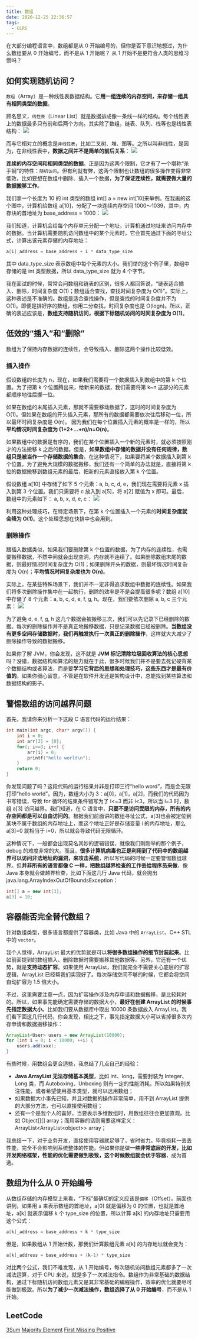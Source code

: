 ```yaml
---
title: 数组
date: 2020-12-25 22:36:57
tags:
  - CLRS
---
```

在大部分编程语言中，数组都是从 0 开始编号的，但你是否下意识地想过，为什么数组要从 0 开始编号，而不是从 1 开始呢？ 从 1 开始不是更符合人类的思维习惯吗？

## 如何实现随机访问？
`数组`（Array）是一种线性表数据结构。它**用一组连续的内存空间，来存储一组具有相同类型的数据**。

顾名思义，`线性表`（Linear List）就是数据排成像一条线一样的结构。每个线性表上的数据最多只有前和后两个方向。其实除了数组，链表、队列、栈等也是线性表结构：
![](https://raw.githubusercontent.com/umarellyh/mPOST/master/CLRS/geek/05.png)
<!--more-->

而与它相对立的概念是`非线性表`，比如二叉树、堆、图等。之所以叫非线性，是因为，在非线性表中，**数据之间并不是简单的前后关系**：
![](https://raw.githubusercontent.com/umarellyh/mPOST/master/CLRS/geek/06.png)

**连续的内存空间和相同类型的数据**。正是因为这两个限制，它才有了一个堪称“杀手锏”的特性：`随机访问`。但有利就有弊，这两个限制也让数组的很多操作变得非常低效，比如要想在数组中删除、插入一个数据，**为了保证连续性，就需要做大量的数据搬移工作**。

我们拿一个长度为 10 的 int 类型的数组 int[] a = new int\[10]来举例。在我画的这个图中，计算机给数组 a\[10]，分配了一块连续内存空间 1000～1039，其中，内存块的首地址为 base_address = 1000：
![](https://raw.githubusercontent.com/umarellyh/mPOST/master/CLRS/geek/07.png)

我们知道，计算机会给每个内存单元分配一个地址，计算机通过地址来访问内存中的数据。当计算机需要随机访问数组中的某个元素时，它会首先通过下面的寻址公式，计算出该元素存储的内存地址：
```cpp
a[i]_address = base_address + i * data_type_size
```

其中 data_type_size 表示数组中每个元素的大小。我们举的这个例子里，数组中存储的是 int 类型数据，所以 data_type_size 就为 4 个字节。

我在面试的时候，常常会问数组和链表的区别，很多人都回答说，“链表适合插入、删除，时间复杂度 O(1)；数组适合查找，查找时间复杂度为 O(1)”。实际上，这种表述是不准确的。数组是适合查找操作，但是查找的时间复杂度并不为 O(1)。即便是排好序的数组，你用二分查找，时间复杂度也是 O(logn)。所以，正确的表述应该是，**数组支持随机访问，根据下标随机访问的时间复杂度为 O(1)**。

## 低效的“插入”和“删除”
数组为了保持内存数据的连续性，会导致插入、删除这两个操作比较低效。

### 插入操作
假设数组的长度为 n，现在，如果我们需要将一个数据插入到数组中的第 k 个位置。为了把第 k 个位置腾出来，给新来的数据，我们需要将第 k~n 这部分的元素都顺序地往后挪一位。

如果在数组的末尾插入元素，那就不需要移动数据了，这时的时间复杂度为 O(1)。但如果在数组的开头插入元素，那所有的数据都需要依次往后移动一位，所以最坏时间复杂度是 O(n)。 因为我们在每个位置插入元素的概率是一样的，所以**平均情况时间复杂度为 (1+2+...+n)/n=O(n)**。

如果数组中的数据是有序的，我们在某个位置插入一个新的元素时，就必须按照刚才的方法搬移 k 之后的数据。但是，**如果数组中存储的数据并没有任何规律，数组只是被当作一个存储数据的集合**。在这种情况下，如果要将某个数据插入到第 k 个位置，为了避免大规模的数据搬移，我们还有一个简单的办法就是，直接将第 k 位的数据搬移到数组元素的最后，把新的元素直接放入第 k 个位置。

假设数组 a\[10] 中存储了如下 5 个元素：a, b, c, d, e，我们现在需要将元素 x 插入到第 3 个位置。我们只需要将 c 放入到 a\[5]，将 a\[2] 赋值为 x 即可。最后，数组中的元素如下： a, b, x, d, e, c：
![](https://raw.githubusercontent.com/umarellyh/mPOST/master/CLRS/geek/08.png)

利用这种处理技巧，在特定场景下，在第 k 个位置插入一个元素的**时间复杂度就会降为 O(1)**。这个处理思想在快排中也会用到。

### 删除操作
跟插入数据类似，如果我们要删除第 k 个位置的数据，为了内存的连续性，也需要搬移数据，不然中间就会出现空洞，内存就不连续了。如果删除数组末尾的数据，则最好情况时间复杂度为 O(1)；如果删除开头的数据，则最坏情况时间复杂度为 O(n)；**平均情况时间复杂度也为 O(n)**。

实际上，在某些特殊场景下，我们并不一定非得追求数组中数据的连续性。如果我们将多次删除操作集中在一起执行，删除的效率是不是会提高很多呢？数组 a\[10] 中存储了 8 个元素：a, b, c, d, e, f, g, h。现在，我们要依次删除 a, b, c 三个元素：
![](https://raw.githubusercontent.com/umarellyh/mPOST/master/CLRS/geek/09.png)

为了避免 d, e, f, g, h 这几个数据会被搬移三次，我们可以先记录下已经删除的数据。每次的删除操作并不是真正地搬移数据，只是记录数据已经被删除。**当数组没有更多空间存储数据时，我们再触发执行一次真正的删除操作**，这样就大大减少了删除操作导致的数据搬移。

如果你了解 JVM，你会发现，这不就是 **JVM 标记清除垃圾回收算法的核心思想**吗？没错，数据结构和算法的魅力就在于此，很多时候我们并不是要去死记硬背某个数据结构或者算法，而是要**学习它背后的思想和处理技巧，这些东西才是最有价值的**。如果你细心留意，不管是在软件开发还是架构设计中，总能找到某些算法和数据结构的影子。

## 警惕数组的访问越界问题
首先，我请你来分析一下这段 C 语言代码的运行结果：
```cpp
int main(int argc, char* argv[]) {
    int i = 0;
    int arr[3] = {0};
    for(; i<=3; i++) {
        arr[i] = 0;
        printf("hello world\n");
    }
    return 0;
}
```

你发现问题了吗？这段代码的运行结果并非是打印三行“hello word”，而是会无限打印“hello world”。因为，数组大小为 3：a\[0]，a\[1]，a\[2]，而我们的代码因为书写错误，导致 for 循环的结束条件错写为了 i<=3 而非 i<3，所以当 i=3 时，数组 a\[3] 访问越界。我们知道，在 C 语言中，**只要不是访问受限的内存，所有的内存空间都是可以自由访问的**。根据我们前面讲的数组寻址公式，a\[3]也会被定位到某块不属于数组的内存地址上，而这个地址正好是存储变量 i 的内存地址，那么 a\[3]=0 就相当于 i=0，所以就会导致代码无限循环。

这种情况下，一般都会出现莫名其妙的逻辑错误，就像我们刚刚举的那个例子，debug 的难度非常的大。而且，**很多计算机病毒也正是利用到了代码中的数组越界可以访问非法地址的漏洞，来攻击系统**，所以写代码的时候一定要警惕数组越界。但**并非所有的语言都像 C 一样，把数组越界检查的工作丢给程序员来做**，像 Java 本身就会做越界检查，比如下面这几行 Java 代码，就会抛出 java.lang.ArrayIndexOutOfBoundsException：
```java
int[] a = new int[3];
a[3] = 10;
```

## 容器能否完全替代数组？
针对数组类型，很多语言都提供了容器类，比如 Java 中的 `ArrayList`、C++ STL 中的 `vector`。

我个人觉得，ArrayList 最大的优势就是可以**将很多数组操作的细节封装起来**。比如前面提到的数组插入、删除数据时需要搬移其他数据等。另外，它还有一个优势，就是**支持动态扩容**。如果使用 ArrayList，我们就完全不需要关心底层的扩容逻辑，ArrayList 已经帮我们实现好了。每次存储空间不够的时候，它都会将空间自动扩容为 1.5 倍大小。

不过，这里需要注意一点，因为扩容操作涉及内存申请和数据搬移，是比较耗时的。所以，如果事先能确定需要存储的数据大小，**最好在创建 ArrayList 的时候事先指定数据大小**。比如我们要从数据库中取出 10000 条数据放入 ArrayList。我们看下面这几行代码，你会发现，相比之下，事先指定数据大小可以省掉很多次内存申请和数据搬移操作：
```java
ArrayList<User> users = new ArrayList(10000);
for (int i = 0; i < 10000; ++i) {
    users.add(xxx);
}
```

有些时候，用数组会更合适些，我总结了几点自己的经验：
- **Java ArrayList 无法存储基本类型**，比如 int、long，需要封装为 Integer、Long 类，而 Autoboxing、Unboxing 则有一定的性能消耗，所以如果特别关注性能，或者希望使用基本类型，就可以选用数组；
- 如果数据大小事先已知，并且对数据的操作非常简单，用不到 ArrayList 提供的大部分方法，也可以直接使用数组；
- 还有一个是我个人的喜好，当要表示多维数组时，用数组往往会更加直观。比如 Object[][] array；而用容器的话则需要这样定义：ArrayList\<ArrayList<object\>> array；

我总结一下，对于业务开发，直接使用容器就足够了，省时省力。毕竟损耗一丢丢性能，完全不会影响到系统整体的性能。但如果你是做**一些非常底层的开发，比如开发网络框架，性能的优化需要做到极致，这个时候数组就会优于容器**，成为首选。

## 数组为什么从 0 开始编号
从数组存储的内存模型上来看，“下标”最确切的定义应该是`偏移`（Offset）。前面也讲到，如果用 a 来表示数组的首地址，a\[0] 就是偏移为 0 的位置，也就是首地址，a\[k] 就表示偏移 k 个 type_size 的位置，所以计算 a\[k] 的内存地址只需要用这个公式：
```cpp
a[k]_address = base_address + k * type_size
```

但是，如果数组从 1 开始计数，那我们计算数组元素 a\[k] 的内存地址就会变为：
```cpp
a[k]_address = base_address + (k-1) * type_size
```

对比两个公式，我们不难发现，从 1 开始编号，每次随机访问数组元素都多了一次减法运算，对于 CPU 来说，就是多了一次减法指令。数组作为非常基础的数据结构，通过下标随机访问数组元素又是其非常基础的编程操作，效率的优化就要尽可能做到极致。所以**为了减少一次减法操作，数组选择了从 0 开始编号**，而不是从 1 开始。

## LeetCode
[3Sum](https://leetcode.com/problems/3sum/)
[Majority Element](https://leetcode.com/problems/majority-element/)
[First Missing Positive](https://leetcode.com/problems/first-missing-positive/)
